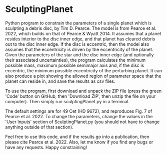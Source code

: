 # SculptingPlanet

Python program to constrain the parameters of a single planet which is 
sculpting a debris disc, by Tim D. Pearce. The model is from
Pearce et al. 2022, which builds on that of Pearce & Wyatt 2014. It 
assumes that a planet resides interior to the disc inner edge, and that 
planet has cleared debris out to the disc inner edge. If the disc is
eccentric, then the model also assumes that the eccentricity is driven by 
the eccentricity of the planet. Given the parameters of the star and the 
disc inner edge (and optionally their associated uncertainties), the 
program calculates the minimum possible mass, maximum possible semimajor 
axis and, if the disc is eccentric, the minimum possible eccentricity of 
the perturbing planet. It can also produce a plot showing the allowed 
region of parameter space that the planet can reside in, and save the
results as csv files.

To use the program, first download and unpack the ZIP file (press the 
green 'Code' button on GitHub, then 'Download ZIP', then unzip the file on
your computer). Then simply run sculptingPlanet.py in a terminal.

The default settings are for 49 Cet (HD 9672), and reproduces Fig. 7 of
Pearce et al. 2022. To change the parameters, change the values in the
'User Inputs' section of SculptingPlanet.py (you should not have to change
anything outside of that section).

Feel free to use this code, and if the results go into a publication,
then please cite Pearce et al. 2022. Also, let me know if you find any 
bugs or have any requests. Happy constraining!
